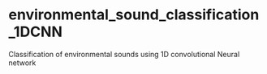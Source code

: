 # environmental_sound_classification_1DCNN
Classification of environmental sounds using 1D convolutional Neural network
